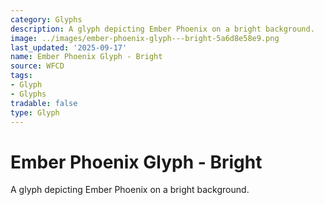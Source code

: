 ```yaml
---
category: Glyphs
description: A glyph depicting Ember Phoenix on a bright background.
image: ../images/ember-phoenix-glyph---bright-5a6d8e58e9.png
last_updated: '2025-09-17'
name: Ember Phoenix Glyph - Bright
source: WFCD
tags:
- Glyph
- Glyphs
tradable: false
type: Glyph
---
```


# Ember Phoenix Glyph - Bright

A glyph depicting Ember Phoenix on a bright background.

